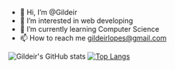 - 👋 Hi, I’m @Gildeir
- 👀 I’m interested in web developing
- 🌱 I’m currently learning Computer Science
- 📫 How to reach me gildeirlopes@gmail.com



<!---
Gildeir/Gildeir is a ✨ special ✨ repository because its `README.md` (this file) appears on your GitHub profile.
You can click the Preview link to take a look at your changes.
--->
![Gildeir's GitHub stats](https://github-readme-stats.vercel.app/api?username=gildeir&show_icons=true&theme=algolia)
[![Top Langs](https://github-readme-stats.vercel.app/api/top-langs/?username=gildeir&layout=compact)](https://github.com/gildeir/github-readme-stats)



